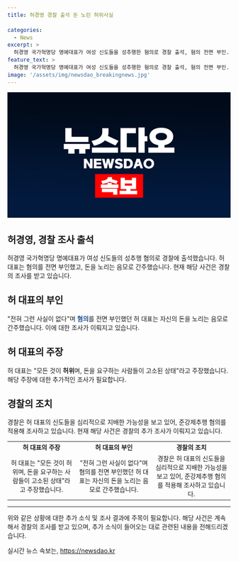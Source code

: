 ```yaml
---
title: 허경영 경찰 출석 돈 노린 허위사실

categories:
  - News
excerpt: >
  허경영 국가혁명당 명예대표가 여성 신도들을 성추행한 혐의로 경찰 출석, 혐의 전면 부인. 고소인들 주장과 경찰의 조사 내용 전담. 허 대표는 허위 주장, 단순 돈 노린 고소라고 주장. 경찰은 심리적 지배 가능성을 파악해 준강제추행 혐의 조사 중. (출처: MBN뉴스)
feature_text: >
  허경영 국가혁명당 명예대표가 여성 신도들을 성추행한 혐의로 경찰 출석, 혐의 전면 부인. 고소인들 주장과 경찰의 조사 내용 전담. 허 대표는 허위 주장, 단순 돈 노린 고소라고 주장. 경찰은 심리적 지배 가능성을 파악해 준강제추행 혐의 조사 중. (출처: MBN뉴스)
image: '/assets/img/newsdao_breakingnews.jpg'
---
```


<p><img src="/assets/img/newsdao_breakingnews.jpg" alt="firstkoreanews 속보" /></p>

<h2>허경영, 경찰 조사 출석</h2>

<p data-ke-size="size16">허경영 국가혁명당 명예대표가 여성 신도들의 성추행 혐의로 경찰에 출석했습니다. 허 대표는 혐의를 전면 부인했고, 돈을 노리는 음모로 간주했습니다. 현재 해당 사건은 경찰의 조사를 받고 있습니다.</p>

<h2 data-ke-size="size26">허 대표의 부인</h2>

<p data-ke-size="size16">"전혀 그런 사실이 없다"며 <b><span style="color: #1a5490;">혐의</span></b>를 전면 부인했던 허 대표는 자신의 돈을 노리는 음모로 간주했습니다. 이에 대한 조사가 이뤄지고 있습니다.</p>

<h2 data-ke-size="size26">허 대표의 주장</h2>

<p data-ke-size="size16">허 대표는 "모든 것이 <b>허위</b>며, 돈을 요구하는 사람들이 고소된 상태"라고 주장했습니다. 해당 주장에 대한 추가적인 조사가 필요합니다.</p>

<h2 data-ke-size="size26">경찰의 조치</h2>

<p data-ke-size="size16">경찰은 허 대표의 신도들을 심리적으로 지배한 가능성을 보고 있어, 준강제추행 혐의를 적용해 조사하고 있습니다. 현재 해당 사건은 경찰의 추가 조사가 이뤄지고 있습니다.</p>

<table>
   <tbody>
      <tr>
         <td style="text-align: center; height: 17px;"><b>허 대표의 주장</b></td>
         <td style="text-align: center; height: 17px;"><b>허 대표의 부인</b></td>
         <td style="text-align: center; height: 17px;"><b>경찰의 조치</b></td>
      </tr>
      <tr>
         <td style="text-align: center;">허 대표는 "모든 것이 허위며, 돈을 요구하는 사람들이 고소된 상태"라고 주장했습니다.</td>
         <td style="text-align: center;">"전혀 그런 사실이 없다"며 혐의를 전면 부인했던 허 대표는 자신의 돈을 노리는 음모로 간주했습니다.</td>
         <td style="text-align: center;">경찰은 허 대표의 신도들을 심리적으로 지배한 가능성을 보고 있어, 준강제추행 혐의를 적용해 조사하고 있습니다.</td>
      </tr>
   </tbody>
</table>

<hr>

<p data-ke-size="size16">위와 같은 상황에 대한 추가 소식 및 조사 결과에 주목이 필요합니다. 해당 사건은 계속해서 경찰의 조사를 받고 있으며, 추가 소식이 들어오는 대로 관련된 내용을 전해드리겠습니다.</p>
실시간 뉴스 속보는, <a href="https://newsdao.kr" rel="dofollow">https://newsdao.kr</a>



